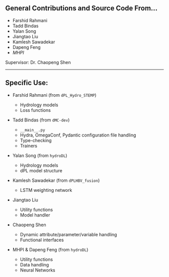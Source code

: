 ## General Contributions and Source Code From...
- Farshid Rahmani
- Tadd Bindas
- Yalan Song
- Jiangtao Liu
- Kamlesh Sawadekar
- Dapeng Feng
- *MHPI*

Supervisor: Dr. Chaopeng Shen

---

## Specific Use:
- Farshid Rahmani (from `dPL_Hydro_STEMP`)
    - Hydrology models
    - Loss functions

- Tadd Bindas (from `dMC-dev`)
    - `__main__.py`
    - Hydra, OmegaConf, Pydantic configuration file handling 
    - Type-checking
    - Trainers

- Yalan Song (from `hydroDL`)
    - Hydrology models 
    - dPL model structure

- Kamlesh Sawadekar (from `dPLHBV_fusion`)
    - LSTM weighting network

- Jiangtao Liu 
    - Utility functions
    - Model handler

- Chaopeng Shen
    - Dynamic attribute/parameter/variable handling
    - Functional interfaces

- MHPI & Dapeng Feng (from `hydroDL`)
    - Utility functions
    - Data handling
    - Neural Networks
    